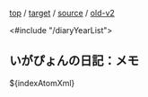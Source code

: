 [top](https://igapyon.github.io/diary/) 
/ [target](https://igapyon.github.io/diary/memo/index.html) 
/ [source](https://github.com/igapyon/diary/blob/gh-pages/memo/index.html.src.md) 
/ [old-v2](http://www.igapyon.jp/igapyon/diary/idxmemo.html) 

<#include "/diaryYearList">

## いがぴょんの日記：メモ

${indexAtomXml}
